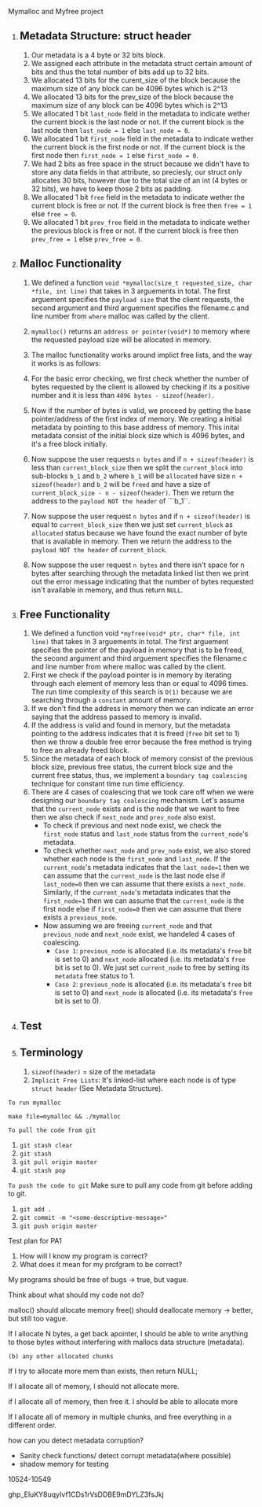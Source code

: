 Mymalloc and Myfree project

1. ## Metadata Structure: struct header
    1. Our metadata is a 4 byte or 32 bits block.
    2. We assigned each attribute in the metadata struct certain amount of bits and thus the total number of bits add
    up to 32 bits.
    3. We allocated 13 bits for the curent_size of the block because the maximum size of any block can be 4096 bytes which is 2^13
    4. We allocated 13 bits for the prev_size of the block because the maximum size of any block can be 4096 bytes which is 2^13
    5. We allocated 1 bit ```last_node``` field in the metadata to indicate wether the current block is the last node or not. If the current block is the last node then ```last_node = 1``` else ```last_node = 0```.
    6. We allocated 1 bit ```first_node``` field in the metadata to indicate wether the current block is the first node or not. If the current block is the first node then ```first_node = 1``` else ```first_node = 0```.
    7. We had 2 bits as free space in the struct because we didn't have to store any data fields in that attribute, so preciesly, our struct only allocates 30 bits, however due to the total size of an int (4 bytes or 32 bits), we have to keep those 2 bits as padding.
    8. We allocated 1 bit ```free``` field in the metadata to indicate wether the current block is free or not. If the current block is free then ```free = 1``` else ```free = 0```.
    9. We allocated 1 bit ```prev_free``` field in the metadata to indicate wether the previous block is free or not. If the current block is free then ```prev_free = 1``` else ```prev_free = 0```.

2. ## Malloc Functionality
    1. We defined a function ```void *mymalloc(size_t requested_size, char *file, int line)``` that takes in 3 arguements in total. The first arguement specifies the ```payload size``` that the client requests, the second argument and third arguement specifies the filename.c and line number from ```where``` malloc was called by the client. 
    2. ```mymalloc()``` returns an ```address or pointer(void*)``` to memory where the requested payload size will be allocated in memory.
    3. The malloc functionality works around implict free lists, and the way it works is as follows:

    4. For the basic error checking, we first check whether the number of bytes requested by the client is allowed by checking if its a positive number and it is less than ```4096 bytes - sizeof(header).```
    5. Now if the number of bytes is valid, we proceed by getting the base pointer/address of the first index of memory. We creating a initial metadata by pointing to this base address of memory. This inital metadata consist of the initial block size which is 4096 bytes, and it's a free block initially.
    6. Now suppose the user requests ```n bytes``` and if ```n + sizeof(header)``` is less than ```current_block_size``` then we split the ```current_block``` into sub-blocks ``b_1`` and ``b_2`` where ```b_1``` will be ```allocated``` have size ```n + sizeof(header)``` and ```b_2``` will be ```freed``` and have a size of ```current_block_size - n - sizeof(header)```. Then we return the address to the  ```payload NOT the header``` of ```b_1``.
    7. Now suppose the user request ```n bytes``` and if ```n + sizeof(header)``` is equal to ```current_block_size``` then we just set ```current_block``` as ```allocated``` status because we have found the exact number of byte that is available in memory. Then we return the address to the ```payload NOT the header``` of ```current_block```.
    8. Now suppose the user request ```n bytes``` and there isn't space for n bytes after searching through the metadata linked list then we print out the error message indicating that the number of bytes requested isn't available in memory, and thus return ```NULL```.

3. ## Free Functionality
    1. We defined a function void ```*myfree(void* ptr, char* file, int line)``` that takes in 3 arguements in total. The first arguement specifies the pointer of the payload in memory that is to be freed, the second argument and third arguement specifies the filename.c and line number from where malloc was called by the client.
    2. First we check if the payload pointer is in memory by iterating through each element of memory less than or equal to 4096 times. The run time complexity of this search is ```O(1)``` because we are searching through a ```constant``` amount of memory. 
    3. If we don't find the address in memory then we can indicate an error saying that the address passed to memory is invalid.
    4. If the address is valid and found in memory, but the metadata pointing to the address indicates that it is freed (```free``` bit set to 1) then we throw a double free error because the free method is trying to free an already freed block.
    6. Since the metadata of each block of memory consist of the previous block size, previous free status, the current block size and the current free status, thus, we implement a ```boundary tag coalescing``` technique for constant time run time efficiency. 
    7. There are 4 cases of coalescing that we took care off when we were designing our ```boundary tag coalescing``` mechanism. Let's assume that the ```current_node``` exists and is the node that we want to free then we also check if ```next_node``` and ```prev_node``` also exist. 
        -  To check if previous and next node exist, we check the ```first_node``` status and ```last_node``` status from the ```current_node```'s metadata. 
        - To check whether ```next_node``` and ```prev_node``` exist, we also stored whether each node is the ```first_node``` and ```last_node```. If the ```current_node```'s metadata indicates that the ```last_node=1``` then we can assume that the ```current_node``` is the last node else if ```last_node=0``` then we can assume that there exists a ```next_node```. Similarly, if the ```current_node```'s metadata indicates that the ```first_node=1``` then we can assume that the ```current_node``` is the first node else if ```first_node=0``` then we can assume that there exists a ```previous_node```.
        - Now assuming we are freeing ```current_node``` and that ```previous_node``` and ```next_node``` exist, we handeled 4 cases of coalescing.
            - ```Case 1```: ```previous_node``` is allocated (i.e. its metadata's ```free``` bit is set to 0) and ```next_node``` allocated (i.e. its metadata's ```free``` bit is set to 0). We just set ```current_node``` to free by setting its ```metadata``` free status to 1.
            - ```Case 2```: ```previous_node``` is allocated (i.e. its metadata's ```free``` bit is set to 0) and ```next_node``` is allocated (i.e. its metadata's ```free``` bit is set to 0). 

4. ## Test


4. ## Terminology
    1. ```sizeof(header)``` = size of the metadata
    2. ```Implicit Free Lists```: It's linked-list where each node is of type ```struct header```  (See Metadata Structure).










```To run mymalloc```

```make file=mymalloc && ./mymalloc```

```To pull the code from git```
1. ```git stash clear```
2. ```git stash```
3. ```git pull origin master```
4. ```git stash pop```


```To push the code to git```
Make sure to pull any code from git before adding to git.

1. ```git add .```
2. ```git commit -m "<some-descriptive-message>"```
3. ```git push origin master```


Test plan for PA1

1. How will I know my program is correct?
2. What does it mean for my profgram to be correct?

My programs should be free of bugs
    -> true, but vague.

Think about what should my code not do?

malloc() should allocate memory
free() should deallocate memory
    -> better, but still too vague.


If I allocate N bytes, a get back apointer, I should be able to write anything
    to those bytes without interfering with mallocs data structure (metadata).

    (b) any other allocated chunks

If I try to allocate more mem than exists, then return NULL;

If I allocate all of memory, I should not allocate more.

if I allocate all of memory, then free it. I should be able to allocate more

If I allocate all of memory in multiple chunks,
and free everything in a different order.

how can you detect metadata corruption?
-   Sanity check functions/ detect corrupt metadata(where possible)
-   shadow memory for testing


10524-10549

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